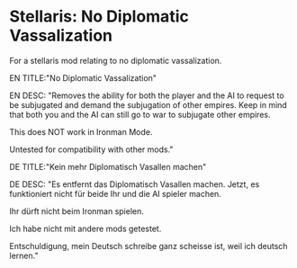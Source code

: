# Stellaris: No Diplomatic Vassalization
For a stellaris mod relating to no diplomatic vassalization.

EN TITLE:"No Diplomatic Vassalization"

EN DESC:
"Removes the ability for both the player and the AI to request to be subjugated and demand the subjugation of other empires. Keep in mind that both you and the AI can still go to war to subjugate other empires. 

This does NOT work in Ironman Mode.

Untested for compatibility with other mods."

DE TITLE:"Kein mehr Diplomatisch Vasallen machen"

DE DESC:
"Es entfernt das Diplomatisch Vasallen machen. Jetzt, es funktioniert nicht für beide Ihr und die AI spieler machen.

Ihr dürft nicht beim Ironman spielen.

Ich habe nicht mit andere mods getestet.

Entschuldigung, mein Deutsch schreibe ganz scheisse ist, weil ich deutsch lernen."
